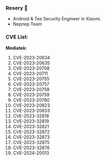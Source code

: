 ### Resery 👋

- Android & Tee Security Engineer in Xiaomi.
- Nepnep Team

### CVE List:

**Mediatek:**
1. CVE-2023-20634
2. CVE-2023-20635
3. CVE-2023-20708
4. CVE-2023-20711
5. CVE-2023-20755
6. CVE-2023-20757
7. CVE-2023-20758
8. CVE-2023-20759
9. CVE-2023-20780
10. CVE-2023-20823
11. CVE-2023-20833
12. CVE-2023-32818
13. CVE-2023-32819
14. CVE-2023-32821
15. CVE-2023-32872
16. CVE-2023-32873
17. CVE-2023-32875
18. CVE-2023-32876
19. CVE-2024-20013

<!--
**Resery/Resery** is a ✨ _special_ ✨ repository because its `README.md` (this file) appears on your GitHub profile.

Here are some ideas to get you started:

- 🔭 I’m currently working on Xiaomi.
- 🌱 I’m currently learning ...
- 👯 I’m looking to collaborate on ...
- 🤔 I’m looking for help with ...
- 💬 Ask me about ...
- 📫 How to reach me: ...
- 😄 Pronouns: ...
- ⚡ Fun fact: ...
-->

